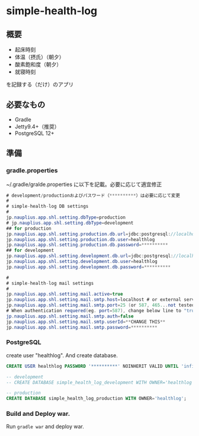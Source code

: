 # simple-health-log

## 概要

* 起床時刻
* 体温（摂氏）（朝夕）
* 酸素飽和度（朝夕）
* 就寝時刻

を記録する（だけ）のアプリ

## 必要なもの

* Gradle
* Jetty9.4+（推奨）
* PostgreSQL 12+

## 準備

### gradle.properties

~/.gradle/gralde.properties に以下を記載。必要に応じて適宜修正

```java
# development/productionおよびパスワード（**********）は必要に応じて変更
#
# simple-health-log DB settings
#
jp.nauplius.app.shl.setting.dbType=production
# jp.nauplius.app.shl.setting.dbType=development
## for production
jp.nauplius.app.shl.setting.production.db.url=jdbc:postgresql://localhost:5432/simple_health_log_production
jp.nauplius.app.shl.setting.production.db.user=healthlog
jp.nauplius.app.shl.setting.production.db.password=**********
## for development
jp.nauplius.app.shl.setting.development.db.url=jdbc:postgresql://localhost:5432/simple_health_log_development
jp.nauplius.app.shl.setting.development.db.user=healthlog
jp.nauplius.app.shl.setting.development.db.password=**********

#
# simple-health-log mail settings
#
jp.nauplius.app.shl.setting.mail.active=true
jp.nauplius.app.shl.setting.mail.smtp.host=localhost # or external server addr (eg smtp.gmail.com)
jp.nauplius.app.shl.setting.mail.smtp.port=25 (or 587, 465...not tested yet...)
# When authentication requered(eg. port=587), change below line to "true". And set userId, password.
jp.nauplius.app.shl.setting.mail.smtp.auth=false
jp.nauplius.app.shl.setting.mail.smtp.userId=**CHANGE THIS**
jp.nauplius.app.shl.setting.mail.smtp.password=**********


```

### PostgreSQL

create user "healthlog". And create database.

```sql
CREATE USER healthlog PASSWORD '**********' NOINHERIT VALID UNTIL 'infinity';

-- development
-- CREATE DATABASE simple_health_log_development WITH OWNER='healthlog';

-- production
CREATE DATABASE simple_health_log_production WITH OWNER='healthlog';


```

### Build and Deploy war.

Run `gradle war` and deploy war.
